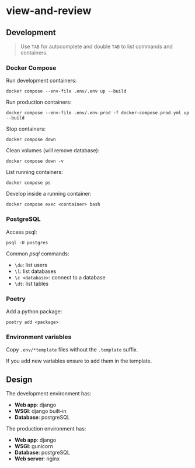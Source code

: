 # view-and-review

## Development

> Use `TAB` for autocomplete and double `TAB` to list commands and containers.

### Docker Compose
Run development containers:
```
docker compose --env-file .env/.env up --build
```

Run production containers:
```
docker compose --env-file .env/.env.prod -f docker-compose.prod.yml up  --build
```

Stop containers:
```
docker compose down
```

Clean volumes (will remove database):
```
docker compose down -v
```

List running containers:
```
docker compose ps
```

Develop inside a running container:
```
docker compose exec <container> bash
```

### PostgreSQL
Access psql:
```
psql -U postgres
```

Common _psql_ commands:
- `\du`: list users
- `\l`: list databases
- `\c <database>`: connect to a database
- `\dt`: list tables 


### Poetry
Add a python package:
```
poetry add <package>
```

### Environment variables
Copy `.env/*template` files without the `.template` suffix.

If you add new variables ensure to add them in the template.

## Design
The development environment has:
- **Web app**: django
- **WSGI**: django built-in
- **Database**: postgreSQL

The production environment has:
- **Web app**: django
- **WSGI**: gunicorn 
- **Database**: postgreSQL
- **Web server**: nginx